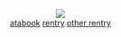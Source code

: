 <div align="center">
  
![](https://file.garden/aDT0Ck-AL1_uKJ4P/rentry%20pictures/hesgorgis)   
[atabook](https://izanami.atabook.org/) [rentry](https://rentry.co/eyedrop) [other rentry](https://rentry.co/hishi)
